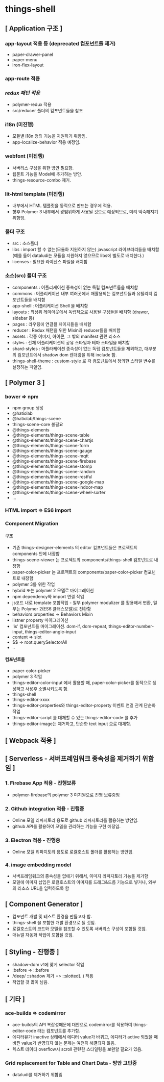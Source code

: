 # things-shell

## [ Application 구조 ]
### app-layout 적용 등 (deprecated 컴포넌트들 제거)
* paper-drawer-panel
* paper-menu
* iron-flex-layout
### app-route 적용
### *redux 패턴 적용*
* polymer-redux 적용
* src/reducer 폴더의 컴포넌트들을 참조
### i18n (미진행)
* 모듈별 i18n 정의 기능을 지원하기 위함임.
* app-localize-behavior 적용 예정임.
### webfont (미진행)
* 서버리스 구성을 위한 방안 필요함.
* 웹폰트 기능을 Model에 추가하는 방안.
* things-resource-combo 제거.
### lit-html template (미진행)
* 내부에서 HTML 템플릿을 동적으로 만드는 경우에 적용.
* 향후 Polymer 3 내부에서 광범위하게 사용될 것으로 예상되므로, 미리 익숙해지기 위함임.
### 폴더 구조
* src : 소스폴더
* libs : import 할 수 없는(모듈화 지원하지 않는) javascript 라이브러리들을 배치함 (예를 들어 dataludi는 모듈을 지원하지 않으므로 libs에 별도로 배치한다.)
* licenses : 필요한 라이선스 파일을 배치함
### 소스(src) 폴더 구조
* components : 어플리케이션 종속성이 없는 독립 컴포넌트들을 배치함
* commons : 어플리케이션 내부 여러곳에서 재활용되는 컴포넌트들과 유틸리티 컴포넌트들을 배치함
* app-shell : 어플리케이션 Shell 을 배치함
* layouts : 최상위 레이아웃에서 독립적으로 사용될 구성들을 배치함 (drawer, sidebar 등)
* pages : 라우팅에 연결될 페이지들을 배치함
* reducer : Redux 패턴을 위한 Mixin과 reducer들을 배치함
* assets : 각종 이미지, 아이콘, 그 밖의 manifest 관련 리소스
* styles : 전체 어플리케이션의 공유 스타일과 테마 스타일을 배치함
 * shard-styles : 어플라케이션 종속성이 없는 독립 컴포넌트들을 제외하고, 대부분의 컴포넌트에서 shadow dom 렌더링을 위해 include 함.
 * things-shell-theme : custom-style 로 각 컴포넌트에서 정의한 스타일 변수를 설정하는 파일임.
## [ Polymer 3 ]
### bower => npm
* npm group 생성
 * @hatiolab
  * @hatiolab/things-scene
  * things-scene-core 불필요
 * @things-elements
  * @things-elements/things-scene-table
  * @things-elements/things-scene-chartjs
  * @things-elements/things-scene-form
  * @things-elements/things-scene-gauge
  * @things-elements/things-scene-mqtt
  * @things-elements/things-scene-firebase
  * @things-elements/things-scene-stomp
  * @things-elements/things-scene-random
  * @things-elements/things-scene-restful
  * @things-elements/things-scene-google-map
  * @things-elements/things-scene-indoor-map
  * @things-elements/things-scene-wheel-sorter
  * ...
### HTML import => ES6 import
### Component Migration
#### 구조
* 기존 things-designer-elements 의 editor 컴포넌트들은 프로젝트의 components 안에 내장함
* things-scene-viewer 는 프로젝트의 components/things-shell 컴포넌트로 내장함
* paper-color-picker 는 프로젝트의 components/paper-color-picker 컴포넌트로 내장함
* polymer 3를 위한 작업
 * hybrid 또는 polymer 2 모델로 마이그레이션
 * npm dependency와 import 연결 작업
 * js코드 내로 template 포함작업 - 일부 polymer modulizer 를 활용해서 변환, 일부는 Polymer 2(ES6 클래스모델)로 전환함
 * behaviors properties => Behaviors Mixin
 * listner property 마이그레이션
 * 'is' 컴포넌트들 마이그레이션. dom-if, dom-repeat, things-editor-number-input, things-editor-angle-input
 * content => slot
 * $$ => root.querySelectorAll
 * ..
#### 컴포넌트들
* paper-color-picker
 * polymer 3 작업
 * things-editor-color-input 에서 활용할 때, paper-color-picker를 동적으로 생성하고 사용후 소멸시키도록 함.
* things-shell
* things-editor-xxxx
 * things-editor-properties와 things-editor-property 이벤트 연결 관계 단순화 작업
 * things-editor-script 를 대체할 수 있는 things-editor-code 를 추가
 * things-editor-image는 제거하고, 단순한 text input 으로 대체함.
## [ Webpack 적용 ]
## [ Serverless - 서버프레임워크 종속성을 제거하기 위함임 ]
### 1. Firebase App 적용 - 진행보류
* polymer-firebase의 polymer 3 미지원으로 진행 보류중임
### 2. Github integration 적용 - 진행중
* Online 모델 리파지토리 용도로 github 리파지토리를 활용하는 방안임.
* github API를 활용하여 모델을 관리하는 기능을 구현 예정임.
### 3. Electron 적용 - 진행중
* Online 모델 리파지토리 용도로 로컬호스트 폴더를 활용하는 방안임.
### 4. image embedding model
* 서버프레임워크의 종속성을 없애기 위해서, 이미지 리파지토리 기능을 제거함
* 모델에 이미지 삽입은 로컬호스트의 이미지를 드래그&드롭 기능으로 넣거나, 외부의 리소스 URL을 입력하도록 함
## [ Component Generator ]
* 컴포넌트 개발 및 테스트 환경을 만들고자 함.
* things-shell 을 포함한 개발 환경으로 될 것임.
* 로컬호스트의 코드와 모델을 참조할 수 있도록 서버리스 구성이 포함될 것임.
* 매뉴얼 자동화 작업이 포함될 것임.
## [ Styling - 진행중 ]
* shadow-dom v1에 맞게 selector 작업
* :before => ::before
* /deep/ ::shadow 제거 => ::slotted(..) 적용
* 작업할 것 많이 남음.
## [ 기타 ]
### ace-builds => codemirror
* ace-builds의 API 복잡성때문에 대안으로 codemirror를 적용하여 things-editor-code 라는 컴포넌트를 추가함.
* 에디터뷰가 inactive 상태에서 에디터 value가 바뀌고, 에디터가 active 되었을 때 바뀐 value가 반영되지 않는 문제는 여전히 해결되지 않음.
* 텍스트 데이타 overflow시 scroll 관련한 스타일링을 보완할 필요가 있음.
### Grid replacement for Table and Chart Data - 방안 고민중
* dataludi를 제거하기 위함임



